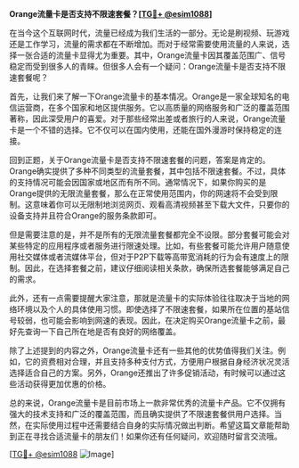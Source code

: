 **Orange流量卡是否支持不限速套餐？[[TG💪+ @esim1088](https://t.me/s/esim1088)]**

在当今这个互联网时代，流量已经成为我们生活的一部分。无论是刷视频、玩游戏还是工作学习，流量的需求都在不断增加。而对于经常需要使用流量的人来说，选择一张合适的流量卡显得尤为重要。其中，Orange流量卡因其覆盖范围广、信号稳定而受到很多人的青睐。但很多人会有一个疑问：Orange流量卡是否支持不限速套餐呢？

首先，让我们来了解一下Orange流量卡的基本情况。Orange是一家全球知名的电信运营商，在多个国家和地区提供服务。它以高质量的网络服务和广泛的覆盖范围著称，因此深受用户的喜爱。对于那些经常出差或者旅行的人来说，Orange流量卡是一个不错的选择。它不仅可以在国内使用，还能在国外漫游时保持稳定的连接。

回到正题，关于Orange流量卡是否支持不限速套餐的问题，答案是肯定的。Orange确实提供了多种不同类型的流量套餐，其中包括不限速套餐。不过，具体的支持情况可能会因国家或地区而有所不同。通常情况下，如果你购买的是Orange提供的无限流量套餐，那么在正常使用范围内，你的网速将不会受到限制。这意味着你可以无限制地浏览网页、观看高清视频甚至下载大文件，只要你的设备支持并且符合Orange的服务条款即可。

但是需要注意的是，并不是所有的无限流量套餐都完全不设限。部分套餐可能会对某些特定的应用程序或者服务进行限速处理。比如，有些套餐可能允许用户随意使用社交媒体或者流媒体平台，但对于P2P下载等高带宽消耗的行为会有速度上的限制。因此，在选择套餐之前，建议仔细阅读相关条款，确保所选套餐能够满足自己的需求。

此外，还有一点需要提醒大家注意，那就是流量卡的实际体验往往取决于当地的网络环境以及个人的具体使用习惯。即使选择了不限速套餐，如果所在位置的基站信号较弱，也可能会影响到网速的表现。因此，在决定购买Orange流量卡之前，最好先查询一下自己所在地是否有良好的网络覆盖。

除了上述提到的内容之外，Orange流量卡还有一些其他的优势值得我们关注。例如，它的资费相对合理，并且支持多种支付方式，方便用户根据自身经济状况灵活选择适合自己的方案。另外，Orange还推出了许多促销活动，有时候可以通过这些活动获得更加优惠的价格。

总的来说，Orange流量卡是目前市场上一款非常优秀的流量卡产品。它不仅拥有强大的技术支持和广泛的覆盖范围，而且确实提供了不限速套餐供用户选择。当然，在实际使用过程中还需要结合自身的实际情况做出判断。希望这篇文章能帮助到正在寻找合适流量卡的朋友们！如果你还有任何疑问，欢迎随时留言交流哦。

[[TG💪+ @esim1088](https://t.me/s/esim1088) ![Image](https://i.postimg.cc/4NQfJmqS/Snipaste-2025-05-13-00-14-12.png)]
